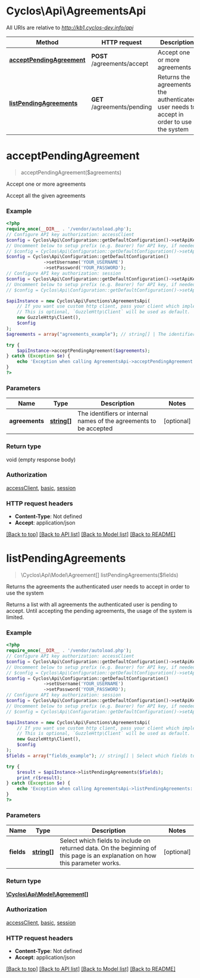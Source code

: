 # Cyclos\Api\AgreementsApi

All URIs are relative to *http://kb1.cyclos-dev.info/api*

Method | HTTP request | Description
------------- | ------------- | -------------
[**acceptPendingAgreement**](AgreementsApi.md#acceptpendingagreement) | **POST** /agreements/accept | Accept one or more agreements
[**listPendingAgreements**](AgreementsApi.md#listpendingagreements) | **GET** /agreements/pending | Returns the agreements the authenticated user needs to accept in order to use the system

# **acceptPendingAgreement**
> acceptPendingAgreement($agreements)

Accept one or more agreements

Accept all the given agreements

### Example
```php
<?php
require_once(__DIR__ . '/vendor/autoload.php');
// Configure API key authorization: accessClient
$config = Cyclos\Api\Configuration::getDefaultConfiguration()->setApiKey('Access-Client-Token', 'YOUR_API_KEY');
// Uncomment below to setup prefix (e.g. Bearer) for API key, if needed
// $config = Cyclos\Api\Configuration::getDefaultConfiguration()->setApiKeyPrefix('Access-Client-Token', 'Bearer');// Configure HTTP basic authorization: basic
$config = Cyclos\Api\Configuration::getDefaultConfiguration()
              ->setUsername('YOUR_USERNAME')
              ->setPassword('YOUR_PASSWORD');
// Configure API key authorization: session
$config = Cyclos\Api\Configuration::getDefaultConfiguration()->setApiKey('Session-Token', 'YOUR_API_KEY');
// Uncomment below to setup prefix (e.g. Bearer) for API key, if needed
// $config = Cyclos\Api\Configuration::getDefaultConfiguration()->setApiKeyPrefix('Session-Token', 'Bearer');

$apiInstance = new Cyclos\Api\Functions\AgreementsApi(
    // If you want use custom http client, pass your client which implements `GuzzleHttp\ClientInterface`.
    // This is optional, `GuzzleHttp\Client` will be used as default.
    new GuzzleHttp\Client(),
    $config
);
$agreements = array("agreements_example"); // string[] | The identifiers or internal names of the agreements to be accepted

try {
    $apiInstance->acceptPendingAgreement($agreements);
} catch (Exception $e) {
    echo 'Exception when calling AgreementsApi->acceptPendingAgreement: ', $e->getMessage(), PHP_EOL;
}
?>
```

### Parameters

Name | Type | Description  | Notes
------------- | ------------- | ------------- | -------------
 **agreements** | [**string[]**](../Model/string.md)| The identifiers or internal names of the agreements to be accepted | [optional]

### Return type

void (empty response body)

### Authorization

[accessClient](../../README.md#accessClient), [basic](../../README.md#basic), [session](../../README.md#session)

### HTTP request headers

 - **Content-Type**: Not defined
 - **Accept**: application/json

[[Back to top]](#) [[Back to API list]](../../README.md#documentation-for-api-endpoints) [[Back to Model list]](../../README.md#documentation-for-models) [[Back to README]](../../README.md)

# **listPendingAgreements**
> \Cyclos\Api\Model\Agreement[] listPendingAgreements($fields)

Returns the agreements the authenticated user needs to accept in order to use the system

Returns a list with all agreements the authenticated user is pending to accept. Until accepting the pending agreements, the usage of the system is limited.

### Example
```php
<?php
require_once(__DIR__ . '/vendor/autoload.php');
// Configure API key authorization: accessClient
$config = Cyclos\Api\Configuration::getDefaultConfiguration()->setApiKey('Access-Client-Token', 'YOUR_API_KEY');
// Uncomment below to setup prefix (e.g. Bearer) for API key, if needed
// $config = Cyclos\Api\Configuration::getDefaultConfiguration()->setApiKeyPrefix('Access-Client-Token', 'Bearer');// Configure HTTP basic authorization: basic
$config = Cyclos\Api\Configuration::getDefaultConfiguration()
              ->setUsername('YOUR_USERNAME')
              ->setPassword('YOUR_PASSWORD');
// Configure API key authorization: session
$config = Cyclos\Api\Configuration::getDefaultConfiguration()->setApiKey('Session-Token', 'YOUR_API_KEY');
// Uncomment below to setup prefix (e.g. Bearer) for API key, if needed
// $config = Cyclos\Api\Configuration::getDefaultConfiguration()->setApiKeyPrefix('Session-Token', 'Bearer');

$apiInstance = new Cyclos\Api\Functions\AgreementsApi(
    // If you want use custom http client, pass your client which implements `GuzzleHttp\ClientInterface`.
    // This is optional, `GuzzleHttp\Client` will be used as default.
    new GuzzleHttp\Client(),
    $config
);
$fields = array("fields_example"); // string[] | Select which fields to include on returned data. On the beginning of this page is an explanation on how this parameter works.

try {
    $result = $apiInstance->listPendingAgreements($fields);
    print_r($result);
} catch (Exception $e) {
    echo 'Exception when calling AgreementsApi->listPendingAgreements: ', $e->getMessage(), PHP_EOL;
}
?>
```

### Parameters

Name | Type | Description  | Notes
------------- | ------------- | ------------- | -------------
 **fields** | [**string[]**](../Model/string.md)| Select which fields to include on returned data. On the beginning of this page is an explanation on how this parameter works. | [optional]

### Return type

[**\Cyclos\Api\Model\Agreement[]**](../Model/Agreement.md)

### Authorization

[accessClient](../../README.md#accessClient), [basic](../../README.md#basic), [session](../../README.md#session)

### HTTP request headers

 - **Content-Type**: Not defined
 - **Accept**: application/json

[[Back to top]](#) [[Back to API list]](../../README.md#documentation-for-api-endpoints) [[Back to Model list]](../../README.md#documentation-for-models) [[Back to README]](../../README.md)

